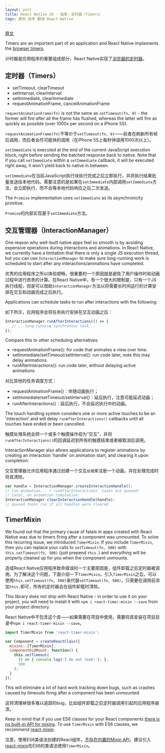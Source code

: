 ```yaml
---
layout: post
title: React Native 20 - 指南：定时器（Timers）
tags: 原创 技术 翻译 React-Native
---
```


[原文](https://facebook.github.io/react-native/docs/timers.html)

Timers are an important part of an application and React Native implements the [browser timers](https://developer.mozilla.org/en-US/Add-ons/Code_snippets/Timers).

计时器是应用程序的重要组成部分，React Native实现了[浏览器的定时器](https://developer.mozilla.org/en-US/Add-ons/Code_snippets/Timers)。

## 定时器（Timers）

- setTimeout, clearTimeout
- setInterval, clearInterval
- setImmediate, clearImmediate
- requestAnimationFrame, cancelAnimationFrame

`requestAnimationFrame(fn)` is not the same as `setTimeout(fn, 0)` - the former will fire after all the frame has flushed, whereas the latter will fire as quickly as possible (over 1000x per second on a iPhone 5S).

`requestAnimationFrame(fn)`不等价于`setTimeout(fn, 0)`——前者在刷新所有帧后调用，而后者会尽可能快的调用（在iPhone 5S上每秒钟调用1000次以上）。

`setImmediate` is executed at the end of the current JavaScript execution block, right before sending the batched response back to native. Note that if you call `setImmediate` within a `setImmediate` callback, it will be executed right away, it won't yield back to native in between.

`setImmediate`在当前JavaScript执行块执行完成之后立即执行，并将执行结果批量发送给本地代码。需要注意的是如果在`setImmediate`内部调用`setImmediate`方法，会立即执行，而不会等本地代码响应之后二次发送。

The `Promise` implementation uses `setImmediate` as its asynchronicity primitive.

`Promise`的内部实现基于`setImmediate`方法。


## 交互管理器（InteractionManager）

One reason why well-built native apps feel so smooth is by avoiding expensive operations during interactions and animations. In React Native, we currently have a limitation that there is only a single JS execution thread, but you can use `InteractionManager` to make sure long-running work is scheduled to start after any interactions/animations have completed.

优秀的应用程序之所以体验顺畅，很重要的一个原因就是避免了用户操作时和动画过程中进行昂贵的计算。在React Native中，有一个很大的限制是，只有一个JS执行线程，但是可以借助`InteractionManager`方法以将需要长时间运行的计算安排在交互和动画完成之后执行。

Applications can schedule tasks to run after interactions with the following:

如下所示，应用程序会将任务执行安排在交互动画之后：

```javascript
InteractionManager.runAfterInteractions(() => {
   // ...long-running synchronous task...
});
```

Compare this to other scheduling alternatives:

- requestAnimationFrame(): for code that animates a view over time.
- setImmediate/setTimeout/setInterval(): run code later, note this may delay animations.
- runAfterInteractions(): run code later, without delaying active animations.

对比其他的任务调度方式：

- requestAnimationFrame()：伴随动画执行；
- setImmediate/setTimeout/setInterval()：延后执行，注意可能延迟动画；
- runAfterInteractions()：延后执行，不会延迟执行中的动画。

The touch handling system considers one or more active touches to be an 'interaction' and will delay `runAfterInteractions()` callbacks until all touches have ended or been cancelled.

触摸处理系统会把一个或多个触摸操作视为“交互”，并将`runAfterInteractions()`的回调延迟到所有的触摸结束或者被取消后调用。

InteractionManager also allows applications to register animations by creating an interaction 'handle' on animation start, and clearing it upon completion:

交互管理器允许应用程序通过创建一个交互`处理`来注册一个动画，并在处理完成时将其清除。

```javascript
var handle = InteractionManager.createInteractionHandle();
// run animation... (`runAfterInteractions` tasks are queued)
// later, on animation completion:
InteractionManager.clearInteractionHandle(handle);
// queued tasks run if all handles were cleared
```


## TimerMixin

We found out that the primary cause of fatals in apps created with React Native was due to timers firing after a component was unmounted. To solve this recurring issue, we introduced `TimerMixin`. If you include `TimerMixin`, then you can replace your calls to `setTimeout(fn, 500)` with `this.setTimeout(fn, 500)` (just prepend `this.`) and everything will be properly cleaned up for you when the component unmounts.

造成React Native应用程序致命错误的一个主要原因是，组件卸载之后定时器被调用。为了解决这个问题，下面介绍一下`TimerMixin`。引入`TimerMixin`之后，可以使用`this.setTimeout(fn, 500)`来代替`setTimeout(fn, 500)`，只需要在调用前添加`this.`即可，所有的定时器会在组件卸载时清除。

This library does not ship with React Native - in order to use it on your project, you will need to install it with `npm i react-timer-mixin --save` from your project directory.

React Native中不包含这个库——如果需要在项目中使用，需要将其安装在项目目录中`npm i react-timer-mixin --save`。

```javascript
import TimerMixin from 'react-timer-mixin';

var Component = createReactClass({
  mixins: [TimerMixin],
  componentDidMount: function() {
    this.setTimeout(
      () => { console.log('I do not leak!'); },
      500
    );
  }
});
```

This will eliminate a lot of hard work tracking down bugs, such as crashes caused by timeouts firing after a component has been unmounted.

这将清理掉很多难以追踪的bug，比如组件卸载之后定时器调用引起的应用程序崩溃。

Keep in mind that if you use ES6 classes for your React components [there is no built-in API for mixins](https://facebook.github.io/react/blog/2015/01/27/react-v0.13.0-beta-1.html#mixins). To use `TimerMixin` with ES6 classes, we recommend [react-mixin](https://github.com/brigand/react-mixin).

注意，使用ES6类语法创建的React组件，[不存在内置的Mixin API](https://facebook.github.io/react/blog/2015/01/27/react-v0.13.0-beta-1.html#mixins)，建议引入[react-mixin](https://github.com/brigand/react-mixin)在ES6的类语法使用`TimerMixin`。
